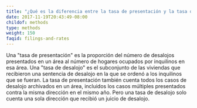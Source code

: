 ```yaml
---
title: "¿Qué es la diferencia entre la tasa de presentación y la tasa de desalojo?"
date: 2017-11-19T20:43:49-08:00
childof: methods
type: methods
weight: 150
faqid: filings-and-rates
---
```

Una "tasa de presentación" es la proporción del número de desalojos presentados en un área al número de hogares ocupados por inquilinos en esa área. Una "tasa de desalojo" es el subconjunto de las viviendas que recibieron una sentencia de desalojo en la que se ordenó a los inquilinos que se fueran. La tasa de presentación también cuenta todos los casos de desalojo archivados en un área, incluidos los casos múltiples presentados contra la misma dirección en el mismo año. Pero una tasa de desalojo solo cuenta una sola dirección que recibió un juicio de desalojo.